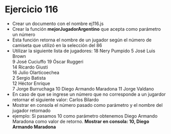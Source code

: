 # Ejercicio 116

* Crear un documento con el nombre ej116.js
* Crear la función **mejorJugadorArgentino** que acepta como parámetro un número
* Esta función retorna el nombre de un jugador según el número de camiseta que utilizó en la selección del 86
* Utilizar la siguiente lista de jugadores:
18 Nery Pumpido	
5 José Luis Brown	
9 José Cuciuffo	
19 Óscar Ruggeri	
14 Ricardo Giusti	
16 Julio Olarticoechea	
2 Sergio Batista	
12 Héctor Enrique	
7 Jorge Burruchaga
10 Diego Armando Maradona
11 Jorge Valdano	
* En caso de que se ingrese un número que no corresponde a un jugardor retornar el siguiente valor: Carlos Bilardo
* Mostrar en consola el número pasado como parámetro y el nombre del jugador retornado
* ejemplo: Si pasamos 10 como parámetro obtenemos Diego Armando Maradona como valor de retorno. **Mostrar en consola: 10, Diego Armando Maradona**